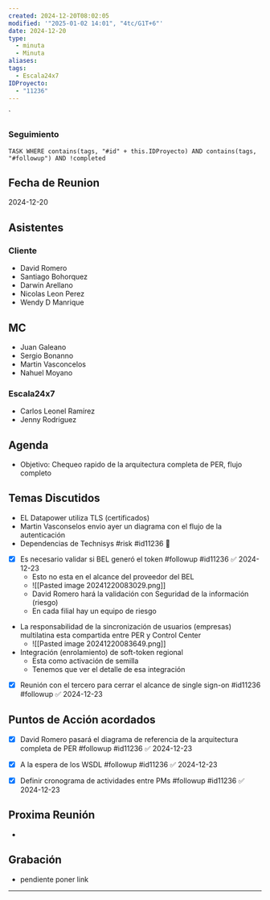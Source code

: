 ```yaml
---
created: 2024-12-20T08:02:05
modified: '"2025-01-02 14:01", "4tc/G1T+6"'
date: 2024-12-20
type:
  - minuta
  - Minuta
aliases: 
tags:
  - Escala24x7
IDProyecto:
  - "11236"
---
```


`

### Seguimiento


 ```dataview
TASK WHERE contains(tags, "#id" + this.IDProyecto) AND contains(tags, "#followup") AND !completed
```


## Fecha de Reunion
2024-12-20

## Asistentes

### Cliente
* David Romero
* Santiago Bohorquez
* Darwin Arellano
* Nicolas Leon Perez
* Wendy D Manrique

## MC
- Juan Galeano
- Sergio Bonanno
- Martin Vasconcelos
- Nahuel Moyano
### Escala24x7
- Carlos Leonel Ramírez
- Jenny Rodriguez 

## Agenda
* Objetivo: Chequeo rapido de la arquitectura completa de PER, flujo completo
## Temas Discutidos
*  EL Datapower utiliza TLS (certificados)
* Martin Vasconselos envio ayer un diagrama con el flujo de la autenticación
* Dependencias de Technisys #risk #id11236 🚩 
* [x] Es necesario validar si BEL generó el token #followup #id11236 ✅ 2024-12-23
	- Esto no esta en el alcance del proveedor del BEL
	- ![[Pasted image 20241220083029.png]]
	- David Romero hará la validación con Seguridad de la información (riesgo)
	- En cada filial hay un equipo de riesgo
- La responsabilidad de la sincronización de usuarios (empresas) multilatina esta compartida entre PER y Control Center
	- ![[Pasted image 20241220083649.png]]
- Integración (enrolamiento) de soft-token regional
	- Esta como activación de semilla
	- Tenemos que ver el detalle de esa integración
- [x] Reunión con el tercero para cerrar el alcance de single sign-on #id11236 #followup ✅ 2024-12-23

## Puntos de Acción acordados
- [x] David Romero pasará el diagrama de referencia de la arquitectura completa de PER #followup #id11236 ✅ 2024-12-23
- [x] A la espera de los WSDL #followup #id11236 ✅ 2024-12-23
- [x] Definir cronograma de actividades entre PMs #followup #id11236 ✅ 2024-12-23





## Proxima Reunión
*   

## Grabación
- pendiente poner link
---
